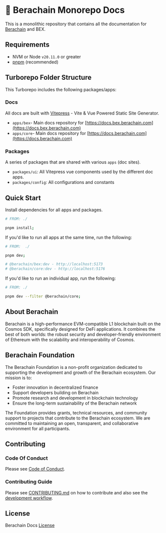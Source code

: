 # 🐻 Berachain Monorepo Docs

This is a monolithic repository that contains all the documentation for [Berachain](https://www.berachain.com/) and BEX.

## Requirements

- NVM or Node `v20.11.0` or greater
- [pnpm](https://pnpm.io/) (recommended)

## Turborepo Folder Structure

This Turborepo includes the following packages/apps:

### Docs

All docs are built with [Vitepress](https://vitepress.dev) - Vite & Vue Powered Static Site Generator.

- `apps/bex`- Main docs repository for [https://docs.bex.berachain.com](https://docs.bex.berachain.com)
- `apps/core`- Main docs repository for [https://docs.berachain.com](https://docs.berachain.com)

### Packages

A series of packages that are shared with various `apps` (doc sites).

- `packages/ui`: All Vitepress vue components used by the different doc apps.
- `packages/config`: All configurations and constants

## Quick Start

Install dependencies for all apps and packages.

```bash
# FROM: ./

pnpm install;
```

If you'd like to run all apps at the same time, run the following:

```bash
# FROM:  ./

pnpm dev;

# @berachain/bex:dev - http://localhost:5173
# @berachain/core:dev - http://localhost:5176
```

If you'd like to run an individual app, run the following:

```bash
# FROM: ./

pnpm dev --filter @berachain/core;
```

## About Berachain

Berachain is a high-performance EVM-compatible L1 blockchain built on the Cosmos SDK, specifically designed for DeFi applications. It combines the best of both worlds: the robust security and developer-friendly environment of Ethereum with the scalability and interoperability of Cosmos.

## Berachain Foundation

The Berachain Foundation is a non-profit organization dedicated to supporting the development and growth of the Berachain ecosystem. Our mission is to:

- Foster innovation in decentralized finance
- Support developers building on Berachain
- Promote research and development in blockchain technology
- Ensure the long-term sustainability of the Berachain network

The Foundation provides grants, technical resources, and community support to projects that contribute to the Berachain ecosystem. We are committed to maintaining an open, transparent, and collaborative environment for all participants.

## Contributing

### Code Of Conduct

Please see [Code of Conduct](CODE_OF_CONDUCT.md).

### Contributing Guide

Please see [CONTRIBUTING.md](CONTRIBUTING.md) on how to contribute and also see the [development workflow](CONTRIBUTING.md#development-workflow).

## License

Berachain Docs [License](LICENSE)
